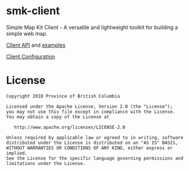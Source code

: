# smk-client
Simple Map Kit Client - A versatile and lightweight toolkit for building a simple web map.

[Client API](docs/SMK-Client-API.md) and [examples](docs/SMK-Client-API-Examples.md)

[Client Configuration](docs/SMK-Client-Configuration.md)

# License
```
Copyright 2018 Province of British Columbia

Licensed under the Apache License, Version 2.0 (the "License");
you may not use this file except in compliance with the License.
You may obtain a copy of the License at

   http://www.apache.org/licenses/LICENSE-2.0

Unless required by applicable law or agreed to in writing, software
distributed under the License is distributed on an "AS IS" BASIS,
WITHOUT WARRANTIES OR CONDITIONS OF ANY KIND, either express or implied.
See the License for the specific language governing permissions and
limitations under the License.
```
